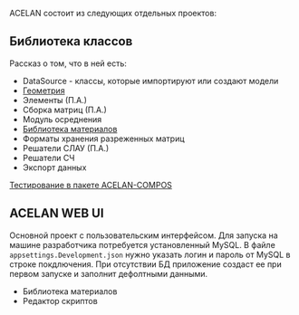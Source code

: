 ACELAN состоит из следующих отдельных проектов:

## Библиотека классов

Рассказ о том, что в ней есть:
- DataSource - классы, которые импортируют или создают модели
- [Геометрия](/Developers/Geometry.md)
- Элементы (П.А.)
- Сборка матриц (П.А.)
- Модуль осреднения 
- [Библиотека материалов](/Developers/Materials.md)
- Форматы хранения разреженных матриц
- Решатели СЛАУ (П.А.)
- Решатели СЧ
- Экспорт данных

[Тестирование в пакете  ACELAN-COMPOS](/Developers/Tests.md)


## ACELAN WEB UI

Основной проект с пользовательским интерфейсом.
Для запуска на машине разработчика потребуется установленный MySQL.
В файле `appsettings.Development.json` нужно указать логин и пароль от MySQL в строке покдлючения.
При отсутствии БД приложение создаст ее при первом запуске и заполнит дефолтными данными. 

- Библиотека материалов
- Редактор скриптов



